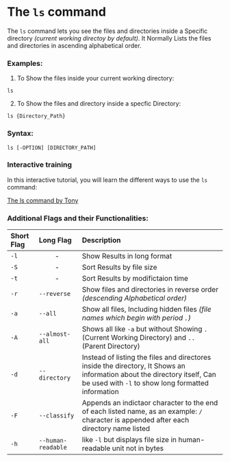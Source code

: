 # The `ls` command

The `ls` command lets you see the files and directories inside a Specific directory *(current working directoy by default)*.
It Normally Lists the files and directories in ascending alphabetical order.

### Examples:

1. To Show the files inside your current working directory:

```
ls
```

2. To Show the files and directory inside a specfic Directory:

```
ls {Directory_Path}
```

### Syntax:

```
ls [-OPTION] [DIRECTORY_PATH]
```

### Interactive training

In this interactive tutorial, you will learn the different ways to use the `ls` command:

[The ls command by Tony](https://devdojo.com/tnylea/ls-command)

### Additional Flags and their Functionalities:

|**Short Flag**   |**Long Flag**   |**Description**   |
|:---|:---|:---|
|`-l`|<center>-</center>|Show Results in long format|
|`-S`|<center>-</center>|Sort Results by file size|
|`-t`|<center>-</center>|Sort Results by modifictaion time|
|`-r`|`--reverse`|Show files and directories in reverse order *(descending Alphabetical order)*|
|`-a`|`--all`|Show all files, Including hidden files *(file names which begin with period `.`)*|
|`-A`|`--almost-all`|Shows all like `-a` but without Showing `.`(Current Working Directory) and `..` (Parent Directory)|
|`-d`|`--directory`|Instead of listing the files and directores inside the directory, It Shows an information about the directory itself, Can be used with `-l` to show long formatted information|
|`-F`|`--classify`|Appends an indictaor character to the end of each listed name, as an example: `/` character is appended after each directory name listed|
|`-h`|`--human-readable`|like `-l` but displays file size in human-readable unit not in bytes|
